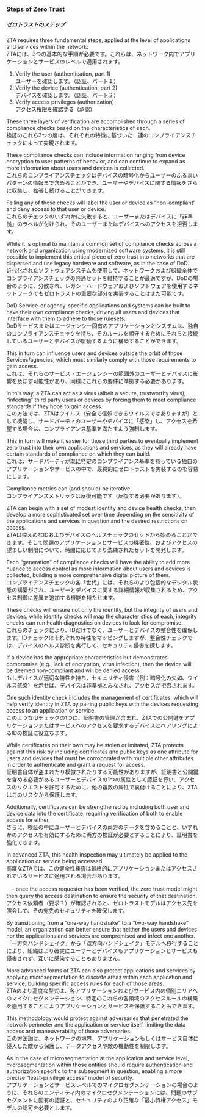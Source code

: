 ### Steps of Zero Trust
##### ゼロトラストのステップ

ZTA requires three fundamental steps, applied at the level of applications and services within the network:  
ZTAには、3つの基本的な手順が必要です。これらは、ネットワーク内でアプリケーションとサービスのレベルで適用されます。  

1. Verify the user (authentication, part 1)  
ユーザーを確認します。（認証、パート１）  
1. Verify the device (authentication, part 2)   
デバイスを確認します。（認証、パート２）  
1. Verify access privileges (authorization)   
アクセス権限を確認する（承認）  

These three layers of verification are accomplished through a series of compliance checks based on the characteristics of each.  
検証のこれら3つの層は、それぞれの特徴に基づいた一連のコンプライアンスチェックによって実現されます。

These compliance checks can include information ranging from device encryption to user patterns of behavior, and can continue to expand as more information about users and devices is collected.  
これらのコンプライアンスチェックはデバイスの暗号化からユーザーのふるまいパターンの情報まで含めることができ、ユーザーやデバイスに関する情報をさらに収集し、拡張し続けることができます。

Failing any of these checks will label the user or device as “non-compliant” and deny access to that user or device.  
これらのチェックのいずれかに失敗すると、ユーザーまたはデバイスに「非準拠」のラベルが付けられ、そのユーザーまたはデバイスへのアクセスを拒否します。

While it is optimal to maintain a common set of compliance checks across a network and organization using modernized software systems, it is still possible to implement this critical piece of zero trust into networks that are dispersed and use legacy hardware and software, as in the case of DoD.  
近代化されたソフトウェアシステムを使用して、ネットワークおよび組織全体でコンプライアンスチェックの共通セットを維持することが最適ですが、DoDの場合のように、分散され、レガシーハードウェアおよびソフトウェアを使用するネットワークでもゼロトラストの重要な部分を実装することはまだ可能です。  

DoD Service-or agency-specific applications and systems can be built to have their own compliance checks, driving all users and devices that interface with them to adhere to those rulesets.  
DoDサービスまたはエージェンシー固有のアプリケーションとシステムは、独自のコンプライアンスチェックを持ち、そのルールを順守するためにそれらと接続しているユーザーとデバイスが駆動するように構築することができます。

This in turn can influence users and devices outside the orbit of those Services/agencies, which must similarly comply with those requirements to gain access.  
これは、それらのサービス・エージェンシーの範囲外のユーザーとデバイスに影響を及ぼす可能性があり、同様にこれらの要件に準拠する必要があります。

In this way, a ZTA can act as a virus (albeit a secure, trustworthy virus), “infecting” third party users or devices by forcing them to meet compliance standards if they hope to gain access.  
この方法では、ZTAはウイルス（安全で信頼できるウイルスではありますが）として機能し、サードパーティのユーザーやデバイスに「感染」し、アクセスを希望する場合は、コンプライアンス基準を満たすよう強制します。

This in turn will make it easier for those third parties to eventually implement zero trust into their own applications and services, as they will already have certain standards of compliance on which they can build.   
これは、サードパーティが既に特定のコンプライアンス基準を持っている独自のアプリケーションやサービスの中で、最終的にゼロトラストを実装するのを容易にします。  

Compliance metrics can (and should) be iterative.   
コンプライアンスメトリックは反復可能です（反復する必要があります）。  

ZTA can begin with a set of modest identity and device health checks, then develop a more sophisticated set over time depending on the sensitivity of the applications and services in question and the desired restrictions on access.  
ZTAは控えめなIDおよびデバイスのヘルスチェックのセットから始めることができます。そして問題のアプリケーションとサービスの機密性、およびアクセスの望ましい制限について、時間に応じてより洗練されたセットを開発します。

Each “generation” of compliance checks will have the ability to add more nuance to access control as more information about users and devices is collected, building a more comprehensive digital picture of them.  
コンプライアンスチェックの各「世代」には、それらのより包括的なデジタル状態の構築がされ、ユーザーとデバイスに関する詳細情報が収集されるため、アクセス制御に差異を追加する機能を持たせます。

These checks will ensure not only the identity, but the integrity of users and devices: while identity checks will map the characteristics of each, integrity checks can run health diagnostics on devices to look for compromise.  
これらのチェックにより、IDだけでなく、ユーザーとデバイスの整合性を確保します。IDチェックはそれぞれの特性をマッピングしますが、整合性チェックでは、デバイスのヘルス診断を実行して、セキュリティ侵害を探します。 

If a device has the appropriate characteristics but demonstrates compromise (e.g., lack of encryption, virus infection), then the device will be deemed non-compliant and will be denied access.  
もしデバイスが適切な特性を持ち、セキュリティ侵害（例：暗号化の欠如、ウイルス感染）を示せば、デバイスは非準拠とみなされ、アクセスが拒否されます。

One such identity check includes the management of certificates, which will help verify identity in ZTA by pairing public keys with the devices requesting access to an application or service.  
このようなIDチェックの1つに、証明書の管理が含まれ、ZTAでの公開鍵をアプリケーションまたはサービスへのアクセスを要求するデバイスとペアリングによるIDの検証に役立ちます。

While certificates on their own may be stolen or imitated, ZTA protects against this risk by including certificates and public keys as one attribute for users and devices that must be corroborated with multiple other attributes in order to authenticate and grant a request for access.  
証明書自体が盗まれたり模倣されたりする可能性がありますが、証明書と公開鍵を含める必要があるユーザーとデバイスの1つの属性として認証を行い、アクセスのリクエストを許可するために、他の複数の属性で裏付けることにより、ZTAはこのリスクから保護します。

Additionally, certificates can be strengthened by including both user and device data into the certificate, requiring verification of both to enable access for either.  
さらに、検証の中にユーザーとデバイスの両方のデータを含めることと、いずれかのアクセスを有効にするために両方の検証が必要とすることにより、証明書を強化できます。

In advanced ZTA, this health inspection may ultimately be applied to the application or service being accessed  
高度なZTAでは、この健全性検査は最終的にアプリケーションまたはアクセスされているサービスに適用される場合があります。

　- once the access requester has been verified, the zero trust model might then query the access destination to ensure the security of that destination.  
アクセス依頼者（要求？）が確認されると、ゼロトラストモデルはアクセス先を照会して、その宛先のセキュリティを確保します。

By transitioning from a “one-way handshake” to a “two-way handshake” model, an organization can better ensure that neither the users and devices nor the applications and services are compromised and infect one another.  
「一方向ハンドシェイク」から「双方向ハンドシェイク」モデルへ移行することにより、組織はより確実にユーザーとデバイスもアプリケーションとサービスも侵害されず、互いに感染することもありません。

More advanced forms of ZTA can also protect applications and services by applying microsegmentation to discrete areas within each application and service, building specific access rules for each of those areas.  
ZTAのより高度な型式は、各アプリケーションおよびサービス内の個別エリアへのマイクロセグメンテーション、特定のこれらの各領域のアクセスルールの構築を適用することによりアプリケーションとサービスを保護することもできます。

This methodology would protect against adversaries that penetrated the network perimeter and the application or service itself, limiting the data access and maneuverability of those adversaries.  
この方法論は、ネットワークの境界、アプリケーションもしくはサービス自体に侵入した敵から保護し、データアクセスや敵の機動性を制限します。

As in the case of microsegmentation at the application and service level, microsegmentation within those entities should require authentication and authorization specific to the subsegment in question, enabling a more precise “least-privilege access” model of security.   
アプリケーションとサービスレベルでのマイクロセグメンテーションの場合のように、それらのエンティティ内のマイクロセグメンテーションには、問題のサブセグメントに固有の認証と、セキュリティのより正確な「最小特権アクセス」モデルの認可を必要とします。
